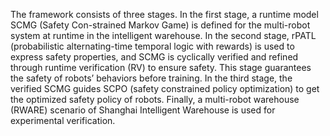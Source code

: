 The framework consists of three stages. 
In the first stage, a runtime model SCMG (Safety Con-strained Markov Game) is defined for the multi-robot system at runtime in the intelligent warehouse. 
In the second stage, rPATL (probabilistic alternating-time temporal logic with rewards) is used to express safety properties, and SCMG is cyclically verified and refined through runtime verification (RV) to ensure safety. This stage guarantees the safety of robots’ behaviors before training. 
In the third stage, the verified SCMG guides SCPO (safety constrained policy optimization) to get the optimized safety policy of robots. 
Finally, a multi-robot warehouse (RWARE) scenario of Shanghai Intelligent Warehouse is used for experimental verification. 

